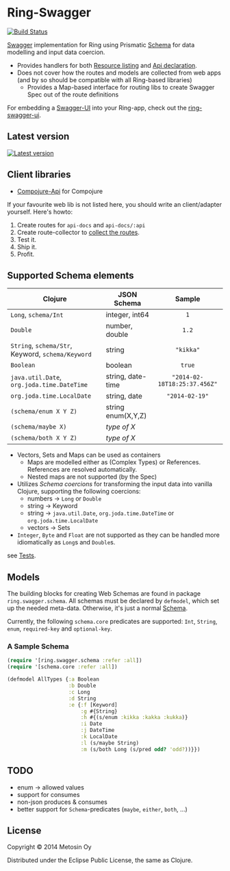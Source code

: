 # Ring-Swagger

[![Build Status](https://travis-ci.org/metosin/ring-swagger.png?branch=master)](https://travis-ci.org/metosin/ring-swagger)

[Swagger](...) implementation for Ring using Prismatic [Schema](https://github.com/Prismatic/schema) for data modelling and input data coercion.

- Provides handlers for both [Resource listing](https://github.com/wordnik/swagger-core/wiki/Resource-Listing) and [Api declaration](https://github.com/wordnik/swagger-core/wiki/API-Declaration).
- Does not cover how the routes and models are collected from web apps (and by so should be compatible with all Ring-based libraries)
   - Provides a Map-based interface for routing libs to create Swagger Spec out of the route definitions

For embedding a [Swagger-UI](https://github.com/wordnik/swagger-ui) into your Ring-app, check out the [ring-swagger-ui](https://github.com/metosin/ring-swagger-ui).

## Latest version

[![Latest version](https://clojars.org/metosin/ring-swagger/latest-version.svg)](https://clojars.org/metosin/ring-swagger)

## Client libraries

- [Compojure-Api](https://github.com/metosin/compojure-api) for Compojure

If your favourite web lib is not listed here, you should write an client/adapter yourself. Here's howto:

1. Create routes for `api-docs` and `api-docs/:api`
2. Create route-collector to [collect the routes](https://github.com/metosin/ring-swagger/blob/master/test/ring/swagger/core_test.clj).
3. Test it.
4. Ship it.
5. Profit.

## Supported Schema elements

| Clojure | JSON Schema | Sample  |
| --------|-------|:------------:|
| `Long`, `schema/Int`        | integer, int64 | `1`|
| `Double`                    | number, double | `1.2`
| `String`, `schema/Str`, Keyword, `schema/Keyword`      | string | `"kikka"`
| `Boolean`                   | boolean | `true` 
| `java.util.Date`, `org.joda.time.DateTime`  | string, date-time | `"2014-02-18T18:25:37.456Z"`
| `org.joda.time.LocalDate`   | string, date | `"2014-02-19"`
| `(schema/enum X Y Z)`       | string enum(X,Y,Z)
| `(schema/maybe X)`          | *type of X*
| `(schema/both X Y Z)`       | *type of X*

- Vectors, Sets and Maps can be used as containers
  - Maps are modelled either as (Complex Types) or References. References are resolved automatically.
  - Nested maps are not supported (by the Spec)
- Utilizes *Schema coercions* for transforming the input data into vanilla Clojure, supporting the following coercions:
  - numbers -> `Long` or `Double`
  - string -> Keyword
  - string -> `java.util.Date`, `org.joda.time.DateTime` or `org.joda.time.LocalDate`
  - vectors -> Sets
- `Integer`, `Byte` and `Float` are not supported as they can be handled more idiomatically as `Long`s and `Double`s.

see [Tests](https://github.com/metosin/ring-swagger/blob/master/test/ring/swagger/schema_test.clj).

## Models

The building blocks for creating Web Schemas are found in package `ring.swagger.schema`. All schemas must be declared by `defmodel`, which set up the needed meta-data. Otherwise, it's just a normal [Schema](https://github.com/Prismatic/schema).

Currently, the following `schema.core` predicates are supported: `Int`, `String`, `enum`, `required-key` and `optional-key`.

### A Sample Schema

```clojure
(require '[ring.swagger.schema :refer :all])
(require '[schema.core :refer :all])

(defmodel AllTypes {:a Boolean
                    :b Double
                    :c Long
                    :d String
                    :e {:f [Keyword]
                        :g #{String}
                        :h #{(s/enum :kikka :kakka :kukka)}
                        :i Date
                        :j DateTime
                        :k LocalDate
                        :l (s/maybe String)
                        :m (s/both Long (s/pred odd? 'odd?))}})
```

## TODO

- enum -> allowed values
- support for consumes
- non-json produces & consumes
- better support for `Schema`-predicates (`maybe`, `either`, `both`, ...)

## License

Copyright © 2014 Metosin Oy

Distributed under the Eclipse Public License, the same as Clojure.
